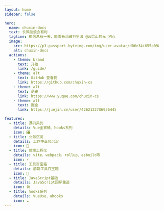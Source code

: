 ```yaml
---
layout: home
sidebar: false

hero:
  name: chuxin-docs
  text: 长风破浪会有时
  tagline: 相信总有一天，能乘长风破万里浪 @云层山的光|初心
  image:
    src: https://p3-passport.byteimg.com/img/user-avatar/d06e34c655a09859004bdebfaa639c81~100x100.awebp
    alt: chuxin-docs
  actions:
    - theme: brand
      text: 开始
      link: /guide/
    - theme: alt
      text: GitHub 查看我
      link: https://github.com/chuxin-cs
    - theme: alt
      text: 语雀
      link: https://www.yuque.com/chuxin-cs
    - theme: alt
      text: 掘金
      link: https://juejin.cn/user/4262122786936445

features:
  - title: 源码系列
    details: Vue全家桶、hooks系列
    icon: 🎛
  - title: 业务沉淀
    details: 工作中业务沉淀
    icon: 🚀
  - title: 前端工程化
    details: vite、webpack、rollup、esbuild等
    icon: ⚡
  - title: 工具百宝箱
    details: 前端工具百宝箱
    icon: 🦾
  - title: JavaScript基础
    details: JavaScript回炉重造
    icon: 🛠
  - title: hooks系列
    details: VueUse、ahooks
    icon: ☁️
---
```

